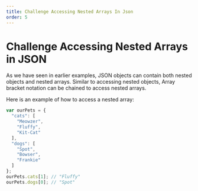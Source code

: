 ```yaml
---
title: Challenge Accessing Nested Arrays In Json
order: 5
---
```

# Challenge Accessing Nested Arrays in JSON

As we have seen in earlier examples, JSON objects can contain both nested objects and nested arrays. Similar to accessing nested objects, Array bracket notation can be chained to access nested arrays.

Here is an example of how to access a nested array:

```javascript
var ourPets = { 
  "cats": [
    "Meowzer",
    "Fluffy",
    "Kit-Cat"
  ],
  "dogs": [
    "Spot",
    "Bowser",
    "Frankie"
  ]
};
ourPets.cats[1]; // "Fluffy"
ourPets.dogs[0]; // "Spot"
```
